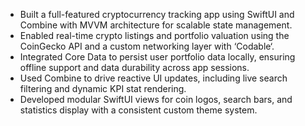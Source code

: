 -  Built a full-featured cryptocurrency tracking app using SwiftUI and Combine with MVVM architecture for
   scalable state management.
-  Enabled real-time crypto listings and portfolio valuation using the CoinGecko API and a custom networking
layer with ‘Codable‘.
-  Integrated Core Data to persist user portfolio data locally, ensuring offline support and data durability across
app sessions.
-  Used Combine to drive reactive UI updates, including live search filtering and dynamic KPI stat rendering.
-  Developed modular SwiftUI views for coin logos, search bars, and statistics display with a consistent custom
theme system.
